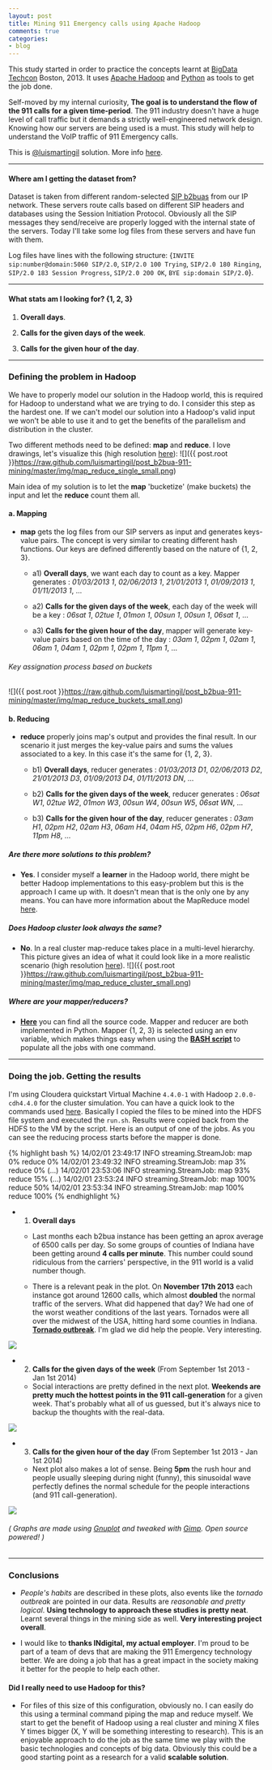 ```yaml
---
layout: post
title: Mining 911 Emergency calls using Apache Hadoop
comments: true
categories:
- blog
---
```


This study started in order to practice the concepts learnt at [BigData Techcon](http://www.bigdatatechcon.com/) Boston, 2013. It uses [Apache Hadoop](http://hadoop.apache.org/) and [Python](http://www.python.org/) as tools to get the job done.

Self-moved by my internal curiosity, **The goal is to understand the flow of the 911 calls for a given time-period**. The 911 industry doesn't have a huge level of call traffic but it demands a strictly well-engineered network design. Knowing how our servers are being used is a must. This study will help to understand the VoIP traffic of 911 Emergency calls.

This is [@luismartingil](www.luismartingil.com) solution. More info [here](https://github.com/luismartingil/post_b2bua-911-mining).

---

#### Where am I getting the dataset from?
Dataset is taken from different random-selected [SIP b2buas](http://en.wikipedia.org/wiki/Back-to-back_user_agent) from our IP network. These servers route calls based on different SIP headers and databases using the Session Initiation Protocol. Obviously all the SIP messages they send/receive are properly logged with the internal state of the servers. Today I'll take some log files from these servers and have fun with them.

Log files have lines with the following structure: {`INVITE sip:number@domain:5060 SIP/2.0`, `SIP/2.0 100 Trying`, `SIP/2.0 180 Ringing`, `SIP/2.0 183 Session Progress`, `SIP/2.0 200 OK`, `BYE sip:domain SIP/2.0`}.

---

#### What stats am I looking for? {1, 2, 3}

1) **Overall days**.

2) **Calls for the given days of the week**.

3) **Calls for the given hour of the day**.

---

### Defining the problem in Hadoop
We have to properly model our solution in the Hadoop world, this is required for Hadoop to understand what we are trying to do. I consider this step as the hardest one. If we can't model our solution into a Hadoop's valid input we won't be able to use it and to get the benefits of the parallelism and distribution in the cluster.

Two different methods need to be defined: **map** and **reduce**. I love drawings, let's visualize this (high resolution [here](https://raw.github.com/luismartingil/post_b2bua-911-mining/master/img/map_reduce_single.png)):
![]({{ post.root }}https://raw.github.com/luismartingil/post_b2bua-911-mining/master/img/map_reduce_single_small.png)

Main idea of my solution is to let the **map** 'bucketize' (make buckets) the input and let the **reduce** count them all.

#### a. Mapping

+ **map** gets the log files from our SIP servers as input and generates keys-value pairs. The concept is very similar to creating different hash functions. Our keys are defined differently based on the nature of {1, 2, 3}.

   - a1) **Overall days**, we want each day to count as a key. Mapper generates : *01/03/2013 1*, *02/06/2013 1*, *21/01/2013 1*, *01/09/2013 1*, *01/11/2013 1*, ...

   - a2) **Calls for the given days of the week**, each day of the week will be a key : *06sat 1*, *02tue 1*, *01mon 1*, *00sun 1*, *00sun 1*, *06sat 1*, ...

   - a3) **Calls for the given hour of the day**, mapper will generate key-value pairs based on the time of the day : *03am 1*, *02pm 1*, *02am 1*, *06am 1*, *04am 1*, *02pm 1*, *02pm 1*, *11pm 1*, ...

###### Key assignation process based on buckets
![]({{ post.root }}https://raw.github.com/luismartingil/post_b2bua-911-mining/master/img/map_reduce_buckets_small.png)

#### b. Reducing

+ **reduce** properly joins map's output and provides the final result. In our scenario it just merges the key-value pairs and sums the values associated to a key. In this case it's the same for {1, 2, 3}.

   - b1) **Overall days**, reducer generates : *01/03/2013 D1*, *02/06/2013 D2*, *21/01/2013 D3*, *01/09/2013 D4*, *01/11/2013 DN*, ...

   - b2) **Calls for the given days of the week**, reducer generates : *06sat W1*, *02tue W2*, *01mon W3*, *00sun W4*, *00sun W5*, *06sat WN*, ...

   - b3) **Calls for the given hour of the day**, reducer generates : *03am H1*, *02pm H2*, *02am H3*, *06am H4*, *04am H5*, *02pm H6*, *02pm H7*, *11pm H8*, ...


##### Are there more solutions to this problem?

+ **Yes**. I consider myself a **learner** in the Hadoop world, there might be better Hadoop implementations to this easy-problem but this is the approach I came up with. It doesn't mean that is the only one by any means. You can have more information about the MapReduce model [here](http://en.wikipedia.org/wiki/MapReduce).

##### Does Hadoop cluster look always the same?

+ **No**. In a real cluster map-reduce takes place in a multi-level hierarchy. This picture gives an idea of what it could look like in a more realistic scenario (high resolution [here](https://raw.github.com/luismartingil/post_b2bua-911-mining/master/img/map_reduce_cluster.png)).
![]({{ post.root }}https://raw.github.com/luismartingil/post_b2bua-911-mining/master/img/map_reduce_cluster_small.png)

##### Where are your mapper/reducers?

+ [**Here**](https://github.com/luismartingil/post_b2bua-911-mining) you can find all the source code. Mapper and reducer are both implemented in Python. Mapper {1, 2, 3} is selected using an env variable, which makes things easy when using the [**BASH script**](https://github.com/luismartingil/post_b2bua-911-mining/blob/master/run.sh) to populate all the jobs with one command. 

---

### Doing the job. Getting the results

I'm using Cloudera quickstart Virtual Machine `4.4.0-1` with Hadoop `2.0.0-cdh4.4.0` for the cluster simulation. You can have a quick look to the commands used [here](https://github.com/luismartingil/post_b2bua-911-mining/blob/master/README.md). Basically I copied the files to be mined into the HDFS file system and executed the `run.sh`. Results were copied back from the HDFS to the VM by the script. Here is an output of one of the jobs. As you can see the reducing process starts before the mapper is done.

{% highlight bash %}
14/02/01 23:49:17 INFO streaming.StreamJob:  map 0%  reduce 0%
14/02/01 23:49:32 INFO streaming.StreamJob:  map 3%  reduce 0%
(...)
14/02/01 23:53:06 INFO streaming.StreamJob:  map 93%  reduce 15%
(...)
14/02/01 23:53:24 INFO streaming.StreamJob:  map 100%  reduce 50%
14/02/01 23:53:34 INFO streaming.StreamJob:  map 100%  reduce 100%
{% endhighlight %}


- 1) **Overall days**

	- Last months each b2bua instance has been getting an aprox average of 6500 calls per day. So some groups of counties of Indiana have been getting around **4 calls per minute**. This number could sound ridiculous from the carriers' perspective, in the 911 world is a valid number though.

	- There is a relevant peak in the plot. On **November 17th 2013** each instance got around 12600 calls, which almost **doubled** the normal traffic of the servers. What did happened that day? We had one of the worst weather conditions of the last years. Tornados were all over the midwest of the USA, hitting hard some counties in Indiana. [**Tornado outbreak**](http://en.wikipedia.org/wiki/November_17,_2013_tornado_outbreak). I'm glad we did help the people. Very interesting.

![](https://raw.github.com/luismartingil/post_b2bua-911-mining/master/img/eday.png)

- 2) **Calls for the given days of the week** (From September 1st 2013 - Jan 1st 2014)

	- Social interactions are pretty defined in the next plot. **Weekends are pretty much the hottest points in the 911 call-generation** for a given week. That's probably what all of us guessed, but it's always nice to backup the thoughts with the real-data.

![](https://raw.github.com/luismartingil/post_b2bua-911-mining/master/img/dayow.png)

- 3) **Calls for the given hour of the day**  (From September 1st 2013 - Jan 1st 2014)

	- Next plot also makes a lot of sense. Being **5pm** the rush hour and people usually sleeping during night (funny), this sinusoidal wave perfectly defines the normal schedule for the people interactions (and 911 call-generation).

![](https://raw.github.com/luismartingil/post_b2bua-911-mining/master/img/hourod.png)

###### ( Graphs are made using [Gnuplot](https://github.com/luismartingil/post_b2bua-911-mining/blob/master/result/make_graphs.gnuplot) and tweaked with [Gimp](http://www.gimp.org/). Open source powered! )

---

### Conclusions

- *People's habits* are described in these plots, also events like the *tornado outbreak* are pointed in our data. Results are *reasonable and pretty logical*. **Using technology to approach these studies is pretty neat**. Learnt several things in the mining side as well. **Very interesting project overall**.

- I would like to **thanks INdigital, my actual employer**. I'm proud to be part of a team of devs that are making the 911 Emergency technology better. We are doing a job that has a great impact in the society making it better for the people to help each other.

#### Did I really need to use Hadoop for this?

+ For files of this size of this configuration, obviously no. I can easily do this using a terminal command piping the map and reduce myself. We start to get the benefit of Hadoop using a real cluster and mining X files Y times bigger (X, Y will be something interesting to research). This is an enjoyable approach to do the job as the same time we play with the basic technologies and concepts of big data. Obviously this could be a good starting point as a research for a valid **scalable solution**.
